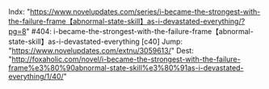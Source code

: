 Indx: "https://www.novelupdates.com/series/i-became-the-strongest-with-the-failure-frame【abnormal-state-skill】as-i-devastated-everything/?pg=8"
#404: i-became-the-strongest-with-the-failure-frame【abnormal-state-skill】as-i-devastated-everything [c40]
Jump: "https://www.novelupdates.com/extnu/3059613/"
Dest: "http://foxaholic.com/novel/i-became-the-strongest-with-the-failure-frame%e3%80%90abnormal-state-skill%e3%80%91as-i-devastated-everything/1/40/"